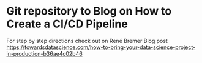 # Git repository to Blog on How to Create a CI/CD Pipeline

For step by step directions check out on René Bremer Blog post https://towardsdatascience.com/how-to-bring-your-data-science-project-in-production-b36ae4c02b46


